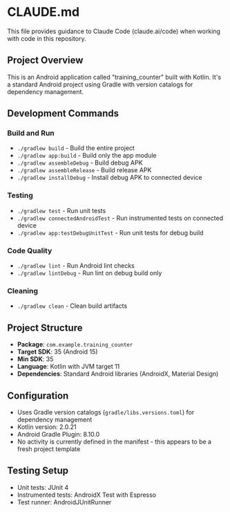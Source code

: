 # CLAUDE.md

This file provides guidance to Claude Code (claude.ai/code) when working with code in this repository.

## Project Overview

This is an Android application called "training_counter" built with Kotlin. It's a standard Android project using Gradle with version catalogs for dependency management.

## Development Commands

### Build and Run
- `./gradlew build` - Build the entire project
- `./gradlew app:build` - Build only the app module
- `./gradlew assembleDebug` - Build debug APK
- `./gradlew assembleRelease` - Build release APK
- `./gradlew installDebug` - Install debug APK to connected device

### Testing
- `./gradlew test` - Run unit tests
- `./gradlew connectedAndroidTest` - Run instrumented tests on connected device
- `./gradlew app:testDebugUnitTest` - Run unit tests for debug build

### Code Quality
- `./gradlew lint` - Run Android lint checks
- `./gradlew lintDebug` - Run lint on debug build only

### Cleaning
- `./gradlew clean` - Clean build artifacts

## Project Structure

- **Package**: `com.example.training_counter`
- **Target SDK**: 35 (Android 15)
- **Min SDK**: 35
- **Language**: Kotlin with JVM target 11
- **Dependencies**: Standard Android libraries (AndroidX, Material Design)

## Configuration

- Uses Gradle version catalogs (`gradle/libs.versions.toml`) for dependency management
- Kotlin version: 2.0.21
- Android Gradle Plugin: 8.10.0
- No activity is currently defined in the manifest - this appears to be a fresh project template

## Testing Setup

- Unit tests: JUnit 4
- Instrumented tests: AndroidX Test with Espresso
- Test runner: AndroidJUnitRunner
